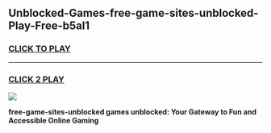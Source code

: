 
## Unblocked-Games-free-game-sites-unblocked-Play-Free-b5al1
<h3>
<a href="https://premium76.site?title=free-game-sites-unblocked&ref=21A">CLICK TO PLAY</a></h3>
<hr>

<h3>
<a href="https://premium76.site?title=free-game-sites-unblocked&ref=21A">CLICK 2 PLAY</a>
  
</h3>

<a href="https://premium76.site?title=free-game-sites-unblocked&ref=21A"><img src="https://clearcache.store/games.png"></a>


**free-game-sites-unblocked games unblocked: Your Gateway to Fun and Accessible Online Gaming**
